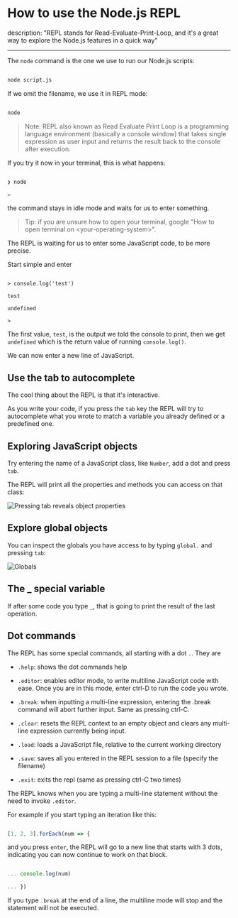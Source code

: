 





# How to use the Node.js REPL

description: "REPL stands for Read-Evaluate-Print-Loop, and it's a great way to explore the Node.js features in a quick way"

---



The `node` command is the one we use to run our Node.js scripts:



```bash

node script.js

```



If we omit the filename, we use it in REPL mode:



```bash

node

```



> Note: REPL also known as Read Evaluate Print Loop is a programming language environment (basically a console window) that takes single expression as user input and returns the result back to the console after execution.



If you try it now in your terminal, this is what happens:



```bash

❯ node

>

```



the command stays in idle mode and waits for us to enter something.



> Tip: if you are unsure how to open your terminal, google "How to open terminal on \<your-operating-system\>".



The REPL is waiting for us to enter some JavaScript code, to be more precise.



Start simple and enter



```console

> console.log('test')

test

undefined

>

```



The first value, `test`, is the output we told the console to print, then we get `undefined` which is the return value of running `console.log()`.



We can now enter a new line of JavaScript.



## Use the tab to autocomplete



The cool thing about the REPL is that it's interactive.



As you write your code, if you press the `tab` key the REPL will try to autocomplete what you wrote to match a variable you already defined or a predefined one.



## Exploring JavaScript objects



Try entering the name of a JavaScript class, like `Number`, add a dot and press `tab`.



The REPL will print all the properties and methods you can access on that class:



![Pressing tab reveals object properties](tab.png)



## Explore global objects



You can inspect the globals you have access to by typing `global.` and pressing `tab`:



![Globals](globals.png)



## The \_ special variable



If after some code you type `_`, that is going to print the result of the last operation.



## Dot commands



The REPL has some special commands, all starting with a dot `.`. They are



* `.help`: shows the dot commands help

* `.editor`: enables editor mode, to write multiline JavaScript code with ease. Once you are in this mode, enter ctrl-D to run the code you wrote.

* `.break`: when inputting a multi-line expression, entering the .break command will abort further input. Same as pressing ctrl-C.

* `.clear`: resets the REPL context to an empty object and clears any multi-line expression currently being input.

* `.load`: loads a JavaScript file, relative to the current working directory

* `.save`: saves all you entered in the REPL session to a file (specify the filename)

* `.exit`: exits the repl (same as pressing ctrl-C two times)



The REPL knows when you are typing a multi-line statement without the need to invoke `.editor`.



For example if you start typing an iteration like this:



```js

[1, 2, 3].forEach(num => {

```



and you press `enter`, the REPL will go to a new line that starts with 3 dots, indicating you can now continue to work on that block.



```js

... console.log(num)

... })

```



If you type `.break` at the end of a line, the multiline mode will stop and the statement will not be executed.

